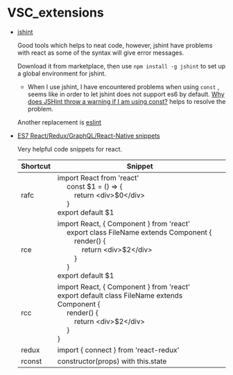 # VSC_extensions

* [jshint](https://marketplace.visualstudio.com/items?itemName=dbaeumer.jshint)

    Good tools which helps to neat code, however, jshint have problems with react as some of the syntax will give error messages.

    Download it from marketplace, then use `npm install -g jshint` to set up a global environment for jshint.

    - When I use jshint, I have encountered problems when using `const` , seems like in order to let jshint does not support es6 by default. [Why does JSHint throw a warning if I am using const?](https://stackoverflow.com/questions/27441803/why-does-jshint-throw-a-warning-if-i-am-using-const) helps to resolve the problem.

    Another replacement is [eslint](https://marketplace.visualstudio.com/items?itemName=dbaeumer.vscode-eslint)

* [ES7 React/Redux/GraphQL/React-Native snippets](https://marketplace.visualstudio.com/items?itemName=dsznajder.es7-react-js-snippets)

    Very helpful code snippets for react.

    <table>
        <thead>
            <tr>
                <th>Shortcut</th>
                <th>Snippet</th>
            </tr>
        </thead>
        <tbody>
            <tr>
                <td>rafc</td>
                <td>
                    import React from 'react'<br>
                    &nbsp;&nbsp;&nbsp;&nbsp;
                    const $1 = () => {<br>
                    &nbsp;&nbsp;&nbsp;&nbsp;&nbsp;&nbsp;&nbsp;&nbsp;            return &lt;div&gt;$0&lt;/div&gt;<br>
                    &nbsp;&nbsp;&nbsp;&nbsp;
                    }<br>
                    export default $1
                </td>
            </tr>
            <tr>
                <td>rce</td>
                <td>
                    import React, { Component } from 'react'<br>
                    &nbsp;&nbsp;&nbsp;&nbsp;
                        export class FileName extends Component {<br>
                        &nbsp;&nbsp;&nbsp;&nbsp;&nbsp;&nbsp;&nbsp;&nbsp;
                                render() {<br>
                                &nbsp;&nbsp;&nbsp;&nbsp;&nbsp;&nbsp;&nbsp;&nbsp;&nbsp;&nbsp;&nbsp;&nbsp;
                                        return &lt;div&gt;$2&lt;/div&gt;
                                    <br>
                                &nbsp;&nbsp;&nbsp;&nbsp;&nbsp;&nbsp;&nbsp;&nbsp;
                                }<br>
                            &nbsp;&nbsp;&nbsp;&nbsp;
                        }<br>
                    export default $1
                </td>
            </tr>
            <tr>
                <td>rcc</td>
                <td>
                    import React, { Component } from 'react'<br/>
                    export default class FileName extends Component {
                        <div>&nbsp;&nbsp;&nbsp;&nbsp;
                            render() {
                                <div>&nbsp;&nbsp;&nbsp;&nbsp;&nbsp;&nbsp;&nbsp;&nbsp;
                                    return &lt;div&gt;$2&lt;/div&gt;
                                </div>&nbsp;&nbsp;&nbsp;&nbsp;
                            }
                        </div>
                    }
                </td>
            </tr>
            <tr>
                <td>redux</td>
                <td>
                    import { connect } from 'react-redux'
                </td>
            </tr>   
            <tr>
                <td>rconst</td>
                <td>
                    constructor(props) with this.state
                </td>
            </tr>   
        </tbody>
    </table>
